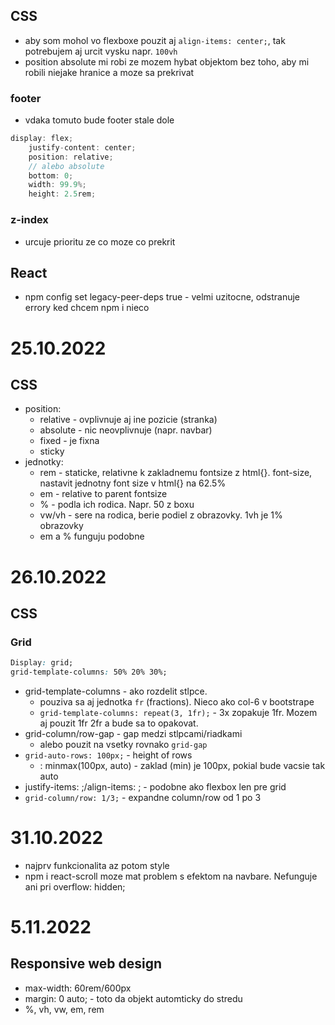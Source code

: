 ## CSS
- aby som mohol vo flexboxe pouzit aj `align-items: center;`, tak potrebujem aj urcit vysku napr. `100vh`
- position absolute mi robi ze mozem hybat objektom bez toho, aby mi robili niejake hranice a moze sa prekrivat

### footer
- vdaka tomuto bude footer stale dole
```CS
display: flex;
    justify-content: center;
    position: relative;
    // alebo absolute
    bottom: 0;
    width: 99.9%;
    height: 2.5rem; 
```
### z-index
- urcuje prioritu ze co moze co prekrit

## React
- npm config set legacy-peer-deps true - velmi uzitocne, odstranuje errory ked chcem npm i nieco

# 25.10.2022
## CSS
- position:
  - relative - ovplivnuje aj ine pozicie (stranka)
  - absolute - nic neovplivnuje (napr. navbar)
  - fixed - je fixna
  - sticky
- jednotky:
  - rem - staticke, relativne k zakladnemu fontsize z html{}. font-size, nastavit jednotny font size v html{} na 62.5%
  - em - relative to parent fontsize
  - % - podla ich rodica. Napr. 50 z boxu
  - vw/vh - sere na rodica, berie podiel z obrazovky. 1vh je 1% obrazovky
  - em a % funguju podobne

# 26.10.2022
## CSS
### Grid
```CSS
Display: grid;
grid-template-columns: 50% 20% 30%; 
```
- grid-template-columns - ako rozdelit stlpce.
  - pouziva sa aj jednotka `fr` (fractions). Nieco ako col-6 v bootstrape
  - `grid-template-columns: repeat(3, 1fr);` - 3x zopakuje 1fr. Mozem aj pouzit 1fr 2fr a bude sa to opakovat.
- grid-column/row-gap - gap medzi stlpcami/riadkami
  - alebo pouzit na vsetky rovnako `grid-gap`
- `grid-auto-rows: 100px;` - height of rows
  - : minmax(100px, auto) - zaklad (min) je 100px, pokial bude vacsie tak auto
- justify-items: ;/align-items: ; - podobne ako flexbox len pre grid
- `grid-column/row: 1/3;` - expandne column/row od 1 po 3

# 31.10.2022
- najprv funkcionalita az potom style
- npm i react-scroll moze mat problem s efektom na navbare. Nefunguje ani pri overflow: hidden;

# 5.11.2022
## Responsive web design
- max-width: 60rem/600px
- margin: 0 auto; - toto da objekt automticky do stredu
- %, vh, vw, em, rem